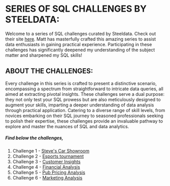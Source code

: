 # SERIES OF SQL CHALLENGES BY STEELDATA:

Welcome to a series of SQL challenges curated by Steeldata. Check out their site [here](https://www.steeldata.org.uk/home.html). Matt has masterfully crafted this amazing series to assist data enthusiasts in gaining practical experience. Participating in these challenges has significantly deepened my understanding of the subject matter and sharpened my SQL skills!

## ABOUT THE CHALLENGES:
Every challenge in this series is crafted to present a distinctive scenario, encompassing a spectrum from straightforward to intricate data queries, all aimed at extracting pivotal insights. These challenges serve a dual purpose: they not only test your SQL prowess but are also meticulously designed to augment your skills, imparting a deeper understanding of data analysis through practical application. Catering to a diverse range of skill levels, from novices embarking on their SQL journey to seasoned professionals seeking to polish their expertise, these challenges provide an invaluable pathway to explore and master the nuances of SQL and data analytics.

##### Find below the challenges,

1. Challenge 1 - [Steve's Car Showroom](Steve%27s%20Car%20Showroom.md)
2. Challenge 2 - [Esports tournament](esports%20tournament.md)
3. Challenge 3 - [Customer Insights](Customer_Insights.md)
4. Challenge 4 - [Financial Analysis](Financial_Analysis.md)
5. Challenge 5 - [Pub Pricing Analysis](Pub%20Pricing%20Analysis.md)
6. Challenge 6 - [Marketing Analysis](Marketing%20Analysis.md)
